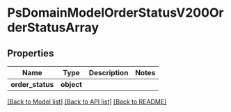 # PsDomainModelOrderStatusV200OrderStatusArray

## Properties
Name | Type | Description | Notes
------------ | ------------- | ------------- | -------------
**order_status** | **object** |  | 

[[Back to Model list]](../README.md#documentation-for-models) [[Back to API list]](../README.md#documentation-for-api-endpoints) [[Back to README]](../README.md)

